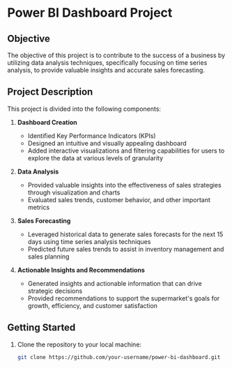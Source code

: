 # Power BI Dashboard Project

## Objective
The objective of this project is to contribute to the success of a business by utilizing data analysis techniques, specifically focusing on time series analysis, to provide valuable insights and accurate sales forecasting.

## Project Description
This project is divided into the following components:

1. **Dashboard Creation**
   - Identified Key Performance Indicators (KPIs)
   - Designed an intuitive and visually appealing dashboard
   - Added interactive visualizations and filtering capabilities for users to explore the data at various levels of granularity

2. **Data Analysis**
   - Provided valuable insights into the effectiveness of sales strategies through visualization and charts
   - Evaluated sales trends, customer behavior, and other important metrics

3. **Sales Forecasting**
   - Leveraged historical data to generate sales forecasts for the next 15 days using time series analysis techniques
   - Predicted future sales trends to assist in inventory management and sales planning

4. **Actionable Insights and Recommendations**
   - Generated insights and actionable information that can drive strategic decisions
   - Provided recommendations to support the supermarket's goals for growth, efficiency, and customer satisfaction

## Getting Started
1. Clone the repository to your local machine:
   ```bash
   git clone https://github.com/your-username/power-bi-dashboard.git
